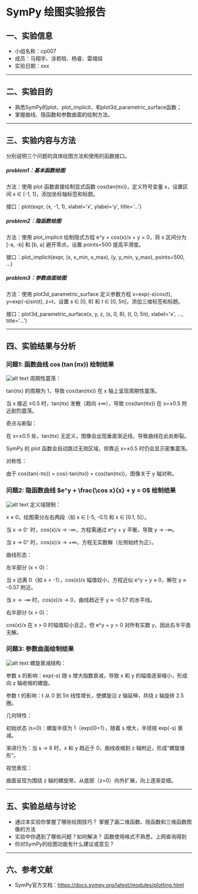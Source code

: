 # SymPy 绘图实验报告

## 一、实验信息

- 小组名称：cp007
- 成员：马翔宇、涂若晗、杨睿、雷翊烜
- 实验日期：xxx

---

## 二、实验目的

- 熟悉SymPy的plot、plot_implicit、和plot3d_parametric_surface函数；
- 掌握曲线、隐函数和参数曲面的绘制方法。

---

## 三、实验内容与方法

分别说明三个问题的具体绘图方法和使用的函数接口。
##### problem1：基本函数绘图
方法：使用 plot 函数直接绘制显式函数 cos(tan(πx))，定义符号变量 x，设置区间 x ∈ [-1, 1]，添加坐标轴标签和标题。

接口：plot(expr, (x, -1, 1), xlabel='x', ylabel='y', title='...')


##### problem2：隐函数绘图
方法：使用 plot_implicit 绘制隐式方程 e^y + cos(x)/x + y = 0，将 x 区间分为 [-a, -b] 和 [b, a] 避开零点，设置 points=500 提高平滑度。

接口：plot_implicit(expr, (x, x_min, x_max), (y, y_min, y_max), points=500, ...)


##### problem3：参数曲面绘图
方法：使用 plot3d_parametric_surface 定义参数方程 x=exp(-s)cos(t), y=exp(-s)sin(t), z=t，设置 s ∈ [0, 8] 和 t ∈ [0, 5π]，添加三维标签和标题。

接口：plot3d_parametric_surface(x, y, z, (s, 0, 8), (t, 0, 5π), xlabel='x', ..., title='...')

---

## 四、实验结果与分析

### 问题1: 函数曲线 $\cos(\tan(\pi x))$ 绘制结果

![alt text](Figure_1-1.png)
周期性震荡：

tan(πx) 的周期为 1，导致 cos(tan(πx)) 在 x 轴上呈现周期性震荡。

当 x 接近 ±0.5 时，tan(πx) 发散（趋向 ±∞），导致 cos(tan(πx)) 在 x=±0.5 附近剧烈震荡。

奇点与断裂：

在 x=±0.5 处，tan(πx) 无定义，图像会出现垂直渐近线，导致曲线在此处断裂。

SymPy 的 plot 函数会自动跳过无效区域，但靠近 x=±0.5 时仍会显示密集震荡。

对称性：

由于 cos(tan(-πx)) = cos(-tan(πx)) = cos(tan(πx))，图像关于 y 轴对称。

### 问题2: 隐函数曲线 $e^y + \frac{\cos x}{x} + y = 0$ 绘制结果

![alt text](Figure_2-1.png)
定义域限制：

x ≠ 0，绘图需分左右两段（如 x ∈ [-5, -0.1] 和 x ∈ [0.1, 5]）。

当 x → 0⁻ 时，cos(x)/x → -∞，方程需通过 e^y + y 平衡，导致 y → -∞。

当 x → 0⁺ 时，cos(x)/x → +∞，方程无实数解（左侧始终为正）。

曲线形态：

左半部分 (x < 0)：

当 x 远离 0（如 x < -1），cos(x)/x 幅值较小，方程近似 e^y + y ≈ 0，解在 y ≈ -0.57 附近。

当 x → -∞ 时，cos(x)/x → 0，曲线趋近于 y ≈ -0.57 的水平线。

右半部分 (x > 0)：

cos(x)/x 在 x > 0 时幅值较小且正，但 e^y + y > 0 对所有实数 y，因此右半平面无解。

### 问题3: 参数曲面绘制结果

![alt text](Figure_3-1.png)
螺旋衰减结构：

参数 s 的影响：exp(-s) 随 s 增大指数衰减，导致 x 和 y 的幅值逐渐缩小，形成向 z 轴收缩的螺旋。

参数 t 的影响：t 从 0 到 5π 线性增长，使螺旋沿 z 轴延伸，共绕 z 轴旋转 2.5 圈。

几何特性：

初始状态 (s=0)：螺旋半径为 1（exp(0)=1），随着 s 增大，半径按 exp(-s) 衰减。

渐进行为：当 s → 8 时，x 和 y 趋近于 0，曲线收缩到 z 轴附近，形成“螺旋锥形”。

视觉表现：

曲面呈现为围绕 z 轴的螺旋带，从底部（z=0）向外扩展，向上逐渐变细。

---

## 五、实验总结与讨论

- 通过本实验你掌握了哪些绘图技巧？
    掌握了画二维函数、隐函数和三维函数图像的方法
- 实验中你遇到了哪些问题？如何解决？
  函数使用格式不熟悉，上网查询得到
- 你对SymPy的绘图功能有什么建议或意见？

---

## 六、参考文献

- SymPy官方文档：https://docs.sympy.org/latest/modules/plotting.html

